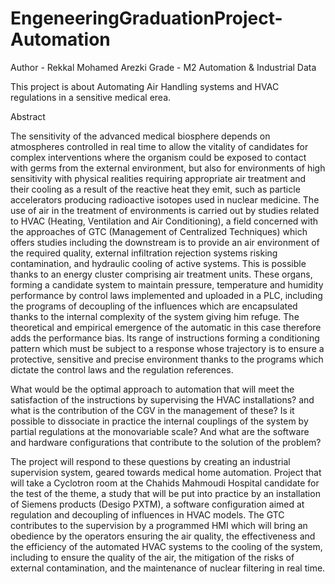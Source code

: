 #  EngeneeringGraduationProject-Automation

Author - Rekkal Mohamed Arezki
Grade - M2 Automation & Industrial Data

This project is about Automating Air Handling systems and HVAC regulations in a sensitive medical erea.

Abstract

The sensitivity of the advanced medical biosphere depends on atmospheres controlled in real time to allow the vitality of candidates for complex interventions where the organism could be exposed to contact with germs from the external environment, but also for environments of high sensitivity with physical realities requiring appropriate air treatment and their cooling as a result of the reactive heat they emit, such as particle accelerators producing radioactive isotopes used in nuclear medicine.
  The use of air in the treatment of environments is carried out by studies related to HVAC (Heating, Ventilation and Air Conditioning), a field concerned with the approaches of GTC (Management of Centralized Techniques) which offers studies including the downstream is to provide an air environment of the required quality, external infiltration rejection systems risking contamination, and hydraulic cooling of active systems. This is possible thanks to an energy cluster comprising air treatment units. These organs, forming a candidate system to maintain pressure, temperature and humidity performance by control laws implemented and uploaded in a PLC, including the programs of decoupling of the influences which are encapsulated thanks to the internal complexity of the system giving him refuge.
  The theoretical and empirical emergence of the automatic in this case therefore adds the performance bias. Its range of instructions forming a conditioning pattern which must be subject to a response whose trajectory is to ensure a protective, sensitive and precise environment thanks to the programs which dictate the control laws and the regulation references.

  What would be the optimal approach to automation that will meet the satisfaction of the instructions by supervising the HVAC installations? and what is the contribution of the CGV in the management of these?
  Is it possible to dissociate in practice the internal couplings of the system by partial regulations at the monovariable scale?
  And what are the software and hardware configurations that contribute to the solution of the problem?

  The project will respond to these questions by creating an industrial supervision system, geared towards medical home automation.
  Project that will take a Cyclotron room at the Chahids Mahmoudi Hospital candidate for the test of the theme, a study that will be put into practice by an installation of Siemens products (Desigo PXTM), a software configuration aimed at regulation and decoupling of influences in HVAC models. The GTC contributes to the supervision by a programmed HMI which will bring an obedience by the operators ensuring the air quality, the effectiveness and the efficiency of the automated HVAC systems to the cooling of the system, including to ensure the quality of the air, the mitigation of the risks of external contamination, and the maintenance of nuclear filtering in real time.

